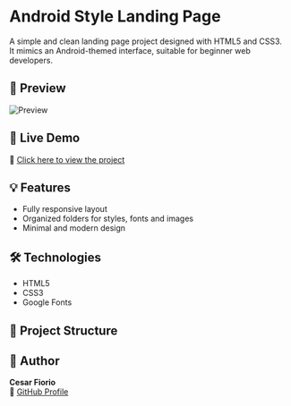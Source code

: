 # Android Style Landing Page

A simple and clean landing page project designed with HTML5 and CSS3.  
It mimics an Android-themed interface, suitable for beginner web developers.

## 📸 Preview

![Preview](imagens/preview.png) <!-- Se não tiver, podemos tirar um print juntos -->

## 🚀 Live Demo

🔗 [Click here to view the project](https://cesarfiorio.github.io/projeto-android)

## 💡 Features

- Fully responsive layout
- Organized folders for styles, fonts and images
- Minimal and modern design

## 🛠 Technologies

- HTML5
- CSS3
- Google Fonts

## 📁 Project Structure

## 👤 Author

**Cesar Fiorio**  
🔗 [GitHub Profile](https://github.com/cesarfiorio)

